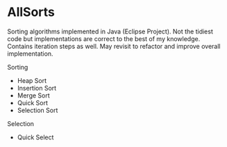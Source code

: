 # AllSorts

Sorting algorithms implemented in Java (Eclipse Project). Not the tidiest code but implementations are correct to the best of my knowledge. Contains iteration steps as well. May revisit to refactor and improve overall implementation.

Sorting
- Heap Sort
- Insertion Sort
- Merge Sort
- Quick Sort
- Selection Sort

Selection
- Quick Select
